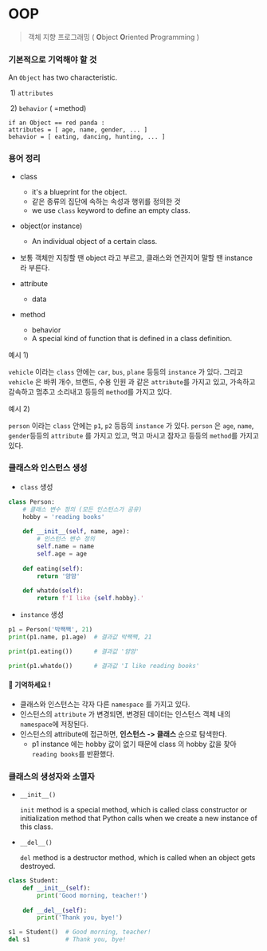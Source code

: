 # OOP

> 객체 지향 프로그래밍  ( **O**bject **O**riented **P**rogramming )



### 기본적으로 기억해야 할 것

An `Object` has two characteristic.

​	1) `attributes` 

​	2) `behavior` ( =method)

```
if an Object == red panda :
attributes = [ age, name, gender, ... ]
behavior = [ eating, dancing, hunting, ... ]
```



### 용어 정리

* class 

  * it's a blueprint for the object. 
  * 같은 종류의 집단에 속하는 속성과 행위를 정의한 것
  * we use `class` keyword to define an empty class. 

* object(or instance)
  
  * An individual object of a certain class.
* 보통 객체만 지칭할 땐 object 라고 부르고, 클래스와 연관지어 말할 땐 instance 라 부른다.
  
* attribute

  * data

* method

  * behavior
  * A special kind of function that is defined in a class definition.



예시 1)

 `vehicle` 이라는 `class` 안에는 `car`, `bus`, `plane` 등등의 `instance` 가 있다.  그리고 `vehicle` 은 바퀴 개수, 브랜드, 수용 인원 과 같은 `attribute`를 가지고 있고, 가속하고 감속하고 멈추고 소리내고 등등의 `method`를 가지고 있다.  



예시 2)

`person` 이라는 `class` 안에는 `p1`, `p2` 등등의 `instance` 가 있다. `person` 은 `age`, `name`, `gender`등등의 `attribute` 를 가지고 있고, 먹고 마시고 잠자고 등등의 `method`를 가지고 있다. 



### 클래스와 인스턴스 생성

* `class` 생성

```python
class Person:
    # 클래스 변수 정의 (모든 인스턴스가 공유)
    hobby = 'reading books'
    
    def __init__(self, name, age):
        # 인스턴스 변수 정의
        self.name = name
        self.age = age
        
    def eating(self):
        return '얌얌'
    
    def whatdo(self):
        return f'I like {self.hobby}.'
```

* `instance` 생성

```python
p1 = Person('박짹짹', 21)
print(p1.name, p1.age)  # 결과값 박짹짹, 21

print(p1.eating()) 		# 결과값 '얌얌'

print(p1.whatdo()) 		# 결과값 'I like reading books'
```



#### 💬 기억하세요 !

* 클래스와 인스턴스는 각자 다른 `namespace` 를 가지고 있다. 
* 인스턴스의 `attribute` 가 변경되면, 변경된 데이터는 인스턴스 객체 내의 `namespace`에 저장된다.
* 인스턴스의 attribute에 접근하면, **인스턴스 -> 클래스** 순으로 탐색한다.
  * p1 instance 에는 hobby 값이 없기 때문에 class 의 hobby 값을 찾아 `reading books`를 반환했다.





### 클래스의 생성자와 소멸자

* `__init__()`

  `init` method is a special method, which is called class constructor or initialization method that Python calls when we create a new instance of this class.  

* `__del__()`

  `del` method is a destructor method, which is called when an object gets destroyed.

```python
class Student:
    def __init__(self):
        print('Good morning, teacher!')
        
    def __del__(self):
        print('Thank you, bye!')
```

```python
s1 = Student() 	# Good morning, teacher!
del s1			# Thank you, bye!
```



